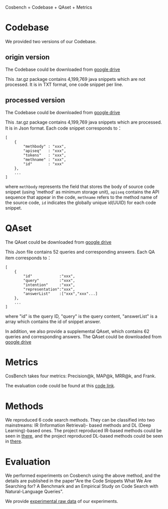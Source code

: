 
Cosbench = Codebase + QAset + Metrics

# Codebase
We provided two versions of our Codebase.

## origin version
The Codebase could be downloaded from [google drive](https://drive.google.com/file/d/1ADAP8-04o_EA-HOvQPwucudtufexLan5/view?usp=sharing)

This .tar.gz package contains 4,199,769 java snippets which are not processed.
It is in TXT format, one code snippet per line.

## processed version
The Codebase could be downloaded from [google drive](https://drive.google.com/file/d/1I5gimDYK7WaiGbSGnBO9jwT3txR1dHlY/view?usp=sharing)

This .tar.gz package contains 4,199,769 java snippets which are processed.
It is in Json format. Each code snippet corresponds to：

```
[   
    {
        "methbody" : "xxx",
        "apiseq"   : "xxx",
        "tokens"   : "xxx",
        "methname" : "xxx",
        "id"       : "xxx"
    },
    ...
]
```

where `methbody` represents the field that stores the body of source code snippet (using 'method' as minimum storage unit), `apiseq` contains the API sequence that appear in the code, `methname` refers to the method name of the source code, `id` indicates the globally unique id(UUID) for each code snippet.

# QAset
The QAset could be downloaded from [google drive](https://drive.google.com/open?id=1mRbYWq-JjPMyh4-x-GSuJtfVgXk5ftRo)

This Json file contains 52 queries and corresponding answers.
Each QA item corresponds to：


```
[ 
    {
        "id"            :"xxx",
        "query"         :"xxx",
        "intention"     :"xxx",
        "representation":"xxx",
        "answerList"    :["xxx","xxx"...]
    },
    ...
]
```

where "id" is the query ID, "query" is the query content, "answerList" is a array which contains the id of snippet answer. 

In addition, we also provide a supplemental QAset, which contains 62 queries and corresponding answers. The QAset could be downloaded from [google drive](https://drive.google.com/file/d/1gcVVoHnH0bYMzUf4HDJ9Rl3KeRcaffMy/view?usp=sharing)

# Metrics
CosBench takes four metrics: Precision@k, MAP@k, MRR@k, and Frank.

The evaluation code could be found at this [code link](https://github.com/BASE-LAB-SJTU/CSES_IR/tree/master/src/main/java/CS/evaluation).

# Methods
We reproduced 6 code search methods. They can be classified into two mainstreams: IR (Information Retrieval)-
based methods and DL (Deep Learning)-based ones. The project reproduced IR-based methods could be seen in [there](https://github.com/BASE-LAB-SJTU/CSES_IR),  and the project reproduced DL-based methods could be seen in [there](https://github.com/BASE-LAB-SJTU/CSES_DL).

# Evaluation
We performed experiments on Cosbench using the above method, and the details are published in the paper"Are the Code Snippets What We Are Searching for? A Benchmark and an Empirical Study on Code Search with Natural-Language Queries". 

We provide [experimental raw data](https://drive.google.com/open?id=1Gi-JQauyu-pTSrks7fAhA-XJV3DEcXBZ) of our experiments.

